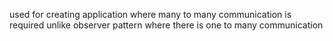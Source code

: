 used for creating application where many to many communication is required
unlike observer pattern where there is one to many communication

